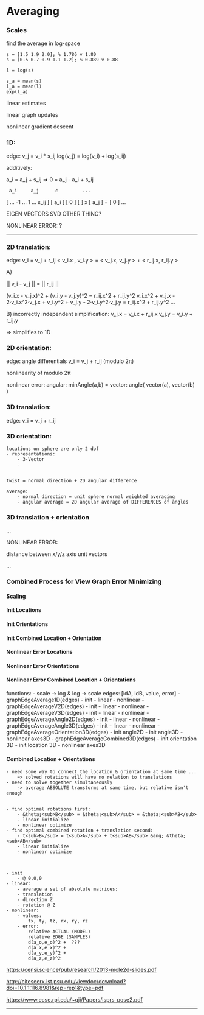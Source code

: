 # Averaging





### Scales

find the average in log-space

```
s = [1.5 1.9 2.0]; % 1.786 v 1.80
s = [0.5 0.7 0.9 1.1 1.2]; % 0.839 v 0.88

l = log(s)

s_a = mean(s)
l_a = mean(l)
exp(l_a)
```









linear estimates



linear graph updates





nonlinear gradient descent




### 1D:

edge:
	v_j = v_i * s_ij
	log(v_j) = log(v_i) + log(s_ij)


additively:


a_i = a_j + s_ij
=>
0 = a_j - a_i + s_ij


	 a_i     a_j      c         ... 
[ ... -1 ...  1  ... s_ij ]   [ a_i ]   [ 0 ]
[                         ] x [ a_j ] = [ 0 ]
                               ...

EIGEN VECTORS
SVD
OTHER THING?


NONLINEAR ERROR:
?



---


### 2D translation:

edge:
	v_i = v_j + r_ij
	< v_i.x , v_i.y >  =  < v_j.x, v_j.y >  +  < r_ij.x, r_ij.y >


A) 

|| v_i - v_j || = || r_ij || 


(v_i.x - v_j.x)^2 + (v_i.y - v_j.y)^2  = r_ij.x^2 + r_ij.y^2
v_i.x^2 + v_j.x - 2&middot;v_i.x^2&middot;v_j.x  +  v_i.y^2 + v_j.y - 2&middot;v_i.y^2&middot;v_j.y  = r_ij.x^2 + r_ij.y^2
...


B) incorrectly independent simplification:
v_j.x = v_i.x + r_ij.x
v_j.y = v_i.y + r_ij.y

=> simplifies to 1D


### 2D orientation:

edge: angle differentials
	v_i = v_j + r_ij (modulo 2&pi;)

nonlinearity of modulo 2&pi;


nonlinear error:
	angular:
		minAngle(a,b)
		= 
	vector:
		angle( vector(a), vector(b) )


### 3D translation:


edge: 
	v_i = v_j + r_ij



### 3D orientation:
	locations on sphere are only 2 dof
	- representations:
		- 3-Vector 
		- 


	twist = normal direction + 2D angular difference

	average:
		- normal direction = unit sphere normal weighted averaging
		- angular average = 2D angular average of DIFFERENCES of angles 




### 3D translation + orientation

...









NONLINEAR ERROR:

distance between x/y/z axis unit vectors


...



### Combined Process for View Graph Error Minimizing


#### Scaling


#### Init Locations


#### Init Orientations


#### Init Combined Location + Orientation


#### Nonlinear Error Locations


#### Nonlinear Error Orientations


#### Nonlinear Error Combined Location + Orientations




functions:
	- scale -> log & log -> scale
	edges: [idA, idB, value, error]
	- graphEdgeAverage1D(edges)
		- init
		- linear
		- nonlinear
	- graphEdgeAverageV2D(edges)
		- init
		- linear
		- nonlinear
	- graphEdgeAverageV3D(edges)
		- init
		- linear
		- nonlinear
	- graphEdgeAverageAngle2D(edges)
		- init
		- linear
		- nonlinear
	- graphEdgeAverageAngle3D(edges)
		- init
		- linear
		- nonlinear
	- graphEdgeAverageOrientation3D(edges)
		- init angle2D
		- init angle3D
		- nonlinear axes3D
	- graphEdgeAverageCombined3D(edges)
		- init orientation 3D
		- init location 3D
		- nonlinear axes3D





#### Combined Location + Orientations
	- need some way to connect the location & orientation at same time ...
		=> solved rotations will have no relation to translations
	- need to solve together simultaneously
		-> average ABSOLUTE transtorms at same time, but relative isn't enough


	- find optimal rotations first:
		- &theta;<sub>B</sub> = &theta;<sub>A</sub> = &theta;<sub>AB</sub>
		- linear initialize
		- nonlinear optimize
	- find optimal combined rotation + translation second:
		- t<sub>B</sub> = t<sub>A</sub> + t<sub>AB</sub> &ang; &theta;<sub>AB</sub>
		- linear initialize
		- nonlinear optimize



	- init
		- @ 0,0,0
	- linear:
		- average a set of absolute matrices:
		- translation
		- direction Z
		- rotation @ Z
	- nonlinear:
		- values:
			tx, ty, tz, rx, ry, rz
		- error:
			relative ACTUAL (MODEL)
			relative EDGE (SAMPLES)
			d(a_o,e_o)^2 +  ??? 
			d(a_x,e_x)^2 + 
			d(a_y,e_y)^2 + 
			d(a_z,e_z)^2









https://censi.science/pub/research/2013-mole2d-slides.pdf

http://citeseerx.ist.psu.edu/viewdoc/download?doi=10.1.1.116.8981&rep=rep1&type=pdf


https://www.ecse.rpi.edu/~qji/Papers/isprs_pose2.pdf













































---





